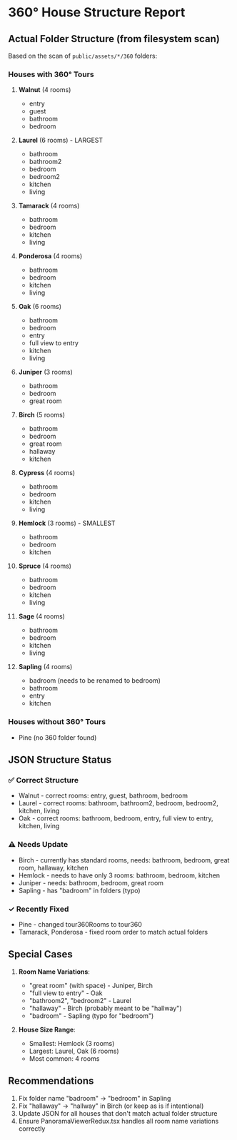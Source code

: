 # 360° House Structure Report

## Actual Folder Structure (from filesystem scan)

Based on the scan of `public/assets/*/360` folders:

### Houses with 360° Tours

1. **Walnut** (4 rooms)
   - entry
   - guest  
   - bathroom
   - bedroom

2. **Laurel** (6 rooms) - LARGEST
   - bathroom
   - bathroom2
   - bedroom
   - bedroom2
   - kitchen
   - living

3. **Tamarack** (4 rooms)
   - bathroom
   - bedroom
   - kitchen
   - living

4. **Ponderosa** (4 rooms)
   - bathroom
   - bedroom
   - kitchen
   - living

5. **Oak** (6 rooms)
   - bathroom
   - bedroom
   - entry
   - full view to entry
   - kitchen
   - living

6. **Juniper** (3 rooms)
   - bathroom
   - bedroom
   - great room

7. **Birch** (5 rooms)
   - bathroom
   - bedroom
   - great room
   - hallaway
   - kitchen

8. **Cypress** (4 rooms)
   - bathroom
   - bedroom
   - kitchen
   - living

9. **Hemlock** (3 rooms) - SMALLEST
   - bathroom
   - bedroom
   - kitchen

10. **Spruce** (4 rooms)
    - bathroom
    - bedroom
    - kitchen
    - living

11. **Sage** (4 rooms)
    - bathroom
    - bedroom
    - kitchen
    - living

12. **Sapling** (4 rooms)
    - badroom (needs to be renamed to bedroom)
    - bathroom
    - entry
    - kitchen

### Houses without 360° Tours
- Pine (no 360 folder found)

## JSON Structure Status

### ✅ Correct Structure
- Walnut - correct rooms: entry, guest, bathroom, bedroom
- Laurel - correct rooms: bathroom, bathroom2, bedroom, bedroom2, kitchen, living
- Oak - correct rooms: bathroom, bedroom, entry, full view to entry, kitchen, living

### ⚠️ Needs Update
- Birch - currently has standard rooms, needs: bathroom, bedroom, great room, hallaway, kitchen
- Hemlock - needs to have only 3 rooms: bathroom, bedroom, kitchen
- Juniper - needs: bathroom, bedroom, great room
- Sapling - has "badroom" in folders (typo)

### ✓ Recently Fixed
- Pine - changed tour360Rooms to tour360
- Tamarack, Ponderosa - fixed room order to match actual folders

## Special Cases

1. **Room Name Variations**:
   - "great room" (with space) - Juniper, Birch
   - "full view to entry" - Oak
   - "bathroom2", "bedroom2" - Laurel
   - "hallaway" - Birch (probably meant to be "hallway")
   - "badroom" - Sapling (typo for "bedroom")

2. **House Size Range**:
   - Smallest: Hemlock (3 rooms)
   - Largest: Laurel, Oak (6 rooms)
   - Most common: 4 rooms

## Recommendations

1. Fix folder name "badroom" → "bedroom" in Sapling
2. Fix "hallaway" → "hallway" in Birch (or keep as is if intentional)
3. Update JSON for all houses that don't match actual folder structure
4. Ensure PanoramaViewerRedux.tsx handles all room name variations correctly
